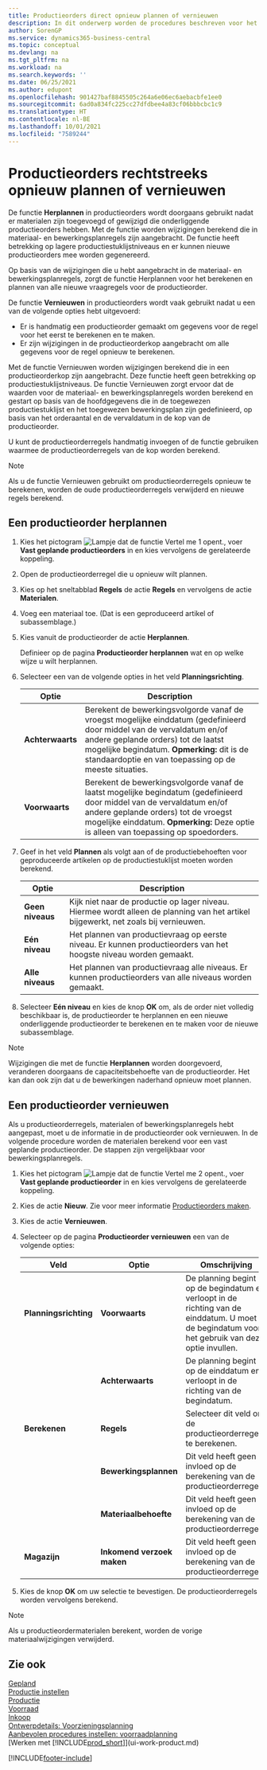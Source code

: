 ```yaml
---
title: Productieorders direct opnieuw plannen of vernieuwen
description: In dit onderwerp worden de procedures beschreven voor het rechtstreeks opnieuw plannen van productieorders en het vernieuwen van productieorders.
author: SorenGP
ms.service: dynamics365-business-central
ms.topic: conceptual
ms.devlang: na
ms.tgt_pltfrm: na
ms.workload: na
ms.search.keywords: ''
ms.date: 06/25/2021
ms.author: edupont
ms.openlocfilehash: 901427baf8845505c264a6e06ec6aebacbfe1ee0
ms.sourcegitcommit: 6ad0a834fc225cc27dfdbee4a83cf06bbbcbc1c9
ms.translationtype: HT
ms.contentlocale: nl-BE
ms.lasthandoff: 10/01/2021
ms.locfileid: "7589244"
---
```

# <a name="replan-or-refresh-production-orders-directly"></a>Productieorders rechtstreeks opnieuw plannen of vernieuwen
De functie **Herplannen** in productieorders wordt doorgaans gebruikt nadat er materialen zijn toegevoegd of gewijzigd die onderliggende productieorders hebben. Met de functie worden wijzigingen berekend die in materiaal- en bewerkingsplanregels zijn aangebracht. De functie heeft betrekking op lagere productiestuklijstniveaus en er kunnen nieuwe productieorders mee worden gegenereerd.  

Op basis van de wijzigingen die u hebt aangebracht in de materiaal- en bewerkingsplanregels, zorgt de functie Herplannen voor het berekenen en plannen van alle nieuwe vraagregels voor de productieorder.  

De functie **Vernieuwen** in productieorders wordt vaak gebruikt nadat u een van de volgende opties hebt uitgevoerd:

- Er is handmatig een productieorder gemaakt om gegevens voor de regel voor het eerst te berekenen en te maken.
- Er zijn wijzigingen in de productieorderkop aangebracht om alle gegevens voor de regel opnieuw te berekenen.

Met de functie Vernieuwen worden wijzigingen berekend die in een productieorderkop zijn aangebracht. Deze functie heeft geen betrekking op productiestuklijstniveaus. De functie Vernieuwen zorgt ervoor dat de waarden voor de materiaal- en bewerkingsplanregels worden berekend en gestart op basis van de hoofdgegevens die in de toegewezen productiestuklijst en het toegewezen bewerkingsplan zijn gedefinieerd, op basis van het orderaantal en de vervaldatum in de kop van de productieorder.

U kunt de productieorderregels handmatig invoegen of de functie gebruiken waarmee de productieorderregels van de kop worden berekend.  

> [!NOTE]
> Als u de functie Vernieuwen gebruikt om productieorderregels opnieuw te berekenen, worden de oude productieorderregels verwijderd en nieuwe regels berekend.  

## <a name="to-replan-a-production-order"></a>Een productieorder herplannen

1. Kies het pictogram ![Lampje dat de functie Vertel me 1 opent.](media/ui-search/search_small.png "Vertel me wat u wilt doen"), voer **Vast geplande productieorders** in en kies vervolgens de gerelateerde koppeling.  
2. Open de productieorderregel die u opnieuw wilt plannen.  
3. Kies op het sneltabblad **Regels** de actie **Regels** en vervolgens de actie **Materialen**.  
4. Voeg een materiaal toe. (Dat is een geproduceerd artikel of subassemblage.)  
5. Kies vanuit de productieorder de actie **Herplannen**.  

    Definieer op de pagina **Productieorder herplannen** wat en op welke wijze u wilt herplannen.  
6. Selecteer een van de volgende opties in het veld **Planningsrichting**.  

    | Optie | Description |
    |--|--|
    | **Achterwaarts** | Berekent de bewerkingsvolgorde vanaf de vroegst mogelijke einddatum (gedefinieerd door middel van de vervaldatum en/of andere geplande orders) tot de laatst mogelijke begindatum. **Opmerking:** dit is de standaardoptie en van toepassing op de meeste situaties. |
    | **Voorwaarts** | Berekent de bewerkingsvolgorde vanaf de laatst mogelijke begindatum (gedefinieerd door middel van de vervaldatum en/of andere geplande orders) tot de vroegst mogelijke einddatum. **Opmerking:** Deze optie is alleen van toepassing op spoedorders. |

7. Geef in het veld **Plannen** als volgt aan of de productiebehoeften voor geproduceerde artikelen op de productiestuklijst moeten worden berekend.  

    |Optie|Description|  
    |----------------------------------|---------------------------------------|  
    |**Geen niveaus**|Kijk niet naar de productie op lager niveau. Hiermee wordt alleen de planning van het artikel bijgewerkt, net zoals bij vernieuwen.|  
    |**Eén niveau**|Het plannen van productievraag op eerste niveau. Er kunnen productieorders van het hoogste niveau worden gemaakt.|  
    |**Alle niveaus**|Het plannen van productievraag alle niveaus. Er kunnen productieorders van alle niveaus worden gemaakt.|  

8. Selecteer **Eén niveau** en kies de knop **OK** om, als de order niet volledig beschikbaar is, de productieorder te herplannen en een nieuwe onderliggende productieorder te berekenen en te maken voor de nieuwe subassemblage.  

> [!NOTE]  
> Wijzigingen die met de functie **Herplannen** worden doorgevoerd, veranderen doorgaans de capaciteitsbehoefte van de productieorder. Het kan dan ook zijn dat u de bewerkingen naderhand opnieuw moet plannen.  

## <a name="to-refresh-a-production-order"></a>Een productieorder vernieuwen

Als u productieorderregels, materialen of bewerkingsplanregels hebt aangepast, moet u de informatie in de productieorder ook vernieuwen. In de volgende procedure worden de materialen berekend voor een vast geplande productieorder. De stappen zijn vergelijkbaar voor bewerkingsplanregels.

1. Kies het pictogram ![Lampje dat de functie Vertel me 2 opent.](media/ui-search/search_small.png "Vertel me wat u wilt doen"), voer **Vast geplande productieorder** in en kies vervolgens de gerelateerde koppeling.  
2. Kies de actie **Nieuw**. Zie voor meer informatie [Productieorders maken](production-how-to-create-production-orders.md).  
3. Kies de actie **Vernieuwen**.
4. Selecteer op de pagina **Productieorder vernieuwen** een van de volgende opties:

    |Veld|Optie|Omschrijving|  
    |----------------------------------|---------------|---------------------------------------|  
    |**Planningsrichting**|**Voorwaarts**|De planning begint op de begindatum en verloopt in de richting van de einddatum. U moet de begindatum voor het gebruik van deze optie invullen.|  
    ||**Achterwaarts**|De planning begint op de einddatum en verloopt in de richting van de begindatum.|  
    |**Berekenen**|**Regels**|Selecteer dit veld om de productieorderregels te berekenen.|  
    ||**Bewerkingsplannen**|Dit veld heeft geen invloed op de berekening van de productieorderregels.|  
    ||**Materiaalbehoefte**|Dit veld heeft geen invloed op de berekening van de productieorderregels.|  
    |**Magazijn**|**Inkomend verzoek maken**|Dit veld heeft geen invloed op de berekening van de productieorderregels.|  

5. Kies de knop **OK** om uw selectie te bevestigen. De productieorderregels worden vervolgens berekend.

> [!NOTE]  
> Als u productieordermaterialen berekent, worden de vorige materiaalwijzigingen verwijderd.

## <a name="see-also"></a>Zie ook

[Gepland](production-planning.md)  
[Productie instellen](production-configure-production-processes.md)  
[Productie](production-manage-manufacturing.md)    
[Voorraad](inventory-manage-inventory.md)  
[Inkoop](purchasing-manage-purchasing.md)  
[Ontwerpdetails: Voorzieningsplanning](design-details-supply-planning.md)   
[Aanbevolen procedures instellen: voorraadplanning](setup-best-practices-supply-planning.md)  
[Werken met [!INCLUDE[prod_short](includes/prod_short.md)]](ui-work-product.md)


[!INCLUDE[footer-include](includes/footer-banner.md)]